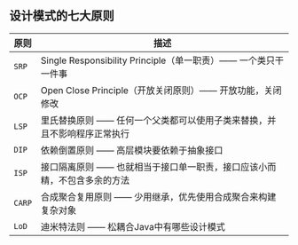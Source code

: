 ## 设计模式的七大原则

| 原则   | 描述                                                         |
| ------ | ------------------------------------------------------------ |
| `SRP`  | Single Responsibility Principle（单一职责）—— 一个类只干一件事 |
| `OCP`  | Open Close Principle（开放关闭原则）—— 开放功能，关闭修改    |
| `LSP`  | 里氏替换原则 —— 任何一个父类都可以使用子类来替换，并且不影响程序正常执行 |
| `DIP`  | 依赖倒置原则 —— 高层模块要依赖于抽象接口                     |
| `ISP`  | 接口隔离原则 —— 也就相当于接口单一职责，接口应该小而精，不包含多余的方法 |
| `CARP` | 合成聚合复用原则 —— 少用继承，优先使用合成聚合来构建复杂对象 |
| `LoD`  | 迪米特法则 —— 松耦合Java中有哪些设计模式                     |